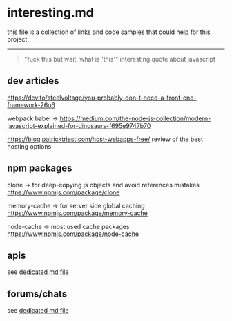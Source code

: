 # interesting.md

this file is a collection of links and code samples
that could help for this project.

---

> "fuck this but wait, what is 'this'"
interesting quote about javascript

## dev articles

https://dev.to/steelvoltage/you-probably-don-t-need-a-front-end-framework-26o6

webpack babel ->
https://medium.com/the-node-js-collection/modern-javascript-explained-for-dinosaurs-f695e9747b70

https://blog.patricktriest.com/host-webapps-free/
review of the best hosting options


## npm packages

clone -> for deep-copying js objects and avoid references mistakes
https://www.npmjs.com/package/clone

memory-cache -> for server side global caching
https://www.npmjs.com/package/memory-cache

node-cache -> most used cache packages
https://www.npmjs.com/package/node-cache


## apis

see [dedicated md file](./about-apis.md)

## forums/chats

see [dedicated md file](./about-forums.md)